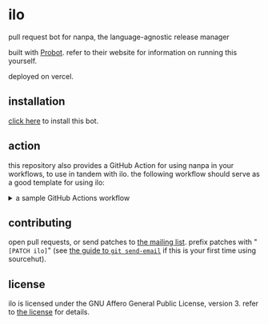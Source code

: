 # ilo
pull request bot for nanpa, the language-agnostic release manager

built with [Probot](https://probot.github.io). refer to their website for information on running this yourself.

deployed on vercel.

## installation

[click here](https://github.com/apps/ilo-nanpa) to install this bot.

## action

this repository also provides a GitHub Action for using nanpa in your workflows, to use in tandem with ilo. the following workflow should serve as a good template for using ilo:

<details>
<summary>a sample GitHub Actions workflow</summary>

```yml
on:
  workflow_dispatch:
    inputs:
      packages:
        description: "packages to bump"
        type: string
        required: true

jobs:
  bump:
    runs-on: ubuntu-latest
    strategy:
      matrix:
        package: ${{ fromJson(github.event.inputs.packages) }}


    steps:
      - name: Checkout repository
        uses: actions/checkout@v2

      - name: Get package path
        id: path
        run: export GITHUB_OUTPUT=path=$(sed 's|[^/]*/\(.*\)@.*|\1|' <<< ${{ matrix.package }} | sed 's|^[^/]*$||')
          
      - name: Run nanpa
        uses: nbsp/ilo/nanpa@v1
        with:
          args: changeset ${{ steps.path.outputs.path }} -y
 
      - name: Diff git repository
        run: |
          git add -N .
          git diff > ${{ matrix.package }}.diff

      - name: Upload artifact
        uses: actions/upload-artifact@v4
        with:
          name: ${{ matrix.package }}
          path: ${{ matrix.package }}.diff

  commit:
    needs: [bump]
    runs-on: ubuntu-latest
    permissions:
      contents: write
    steps:
      - name: Checkout repository
        uses: actions/checkout@v2

      - name: Download all artifacts
        uses: actions/download-artifact@v4
        with:
          path: .

      - name: Apply all diffs
        run: for diff in $(find . -name *.diff); do git apply "$diff"; rm "$diff"; done

      - name: Git commit
        run: |
          git config user.name '${{ github.actor }}'
          git config user.email https://github.com/nbsp/ilo
          git add .
          git commit -m"nanpa: bump"
          git push

  tags:
    needs: [commit]
    runs-on: ubuntu-latest
    strategy:
      matrix:
        package: ${{ fromJson(github.event.inputs.packages) }}
    permissions:
      contents: write
    steps:
      - name: Checkout repository
        uses: actions/checkout@v2

      - name: Git tag
        run: |
          git config user.name '${{ github.actor }}'
          git config user.email https://github.com/nbsp/ilo
          git pull
          git tag ${{ matrix.package }} -m ${{ matrix.package }}
          git push --tags
```
</details>


## contributing
open pull requests, or send patches to [the mailing list](https://lists.sr.ht/~nbsp/public-inbox). prefix patches with "`[PATCH ilo]`" (see [the guide to `git send-email`](https://git-send-email.io) if this is your first time using sourcehut).

## license
ilo is licensed under the GNU Affero General Public License, version 3. refer to [the license](LICENSE) for details.
